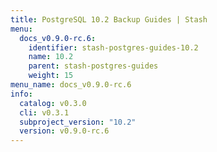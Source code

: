 ```yaml
---
title: PostgreSQL 10.2 Backup Guides | Stash
menu:
  docs_v0.9.0-rc.6:
    identifier: stash-postgres-guides-10.2
    name: 10.2
    parent: stash-postgres-guides
    weight: 15
menu_name: docs_v0.9.0-rc.6
info:
  catalog: v0.3.0
  cli: v0.3.1
  subproject_version: "10.2"
  version: v0.9.0-rc.6
---
```



